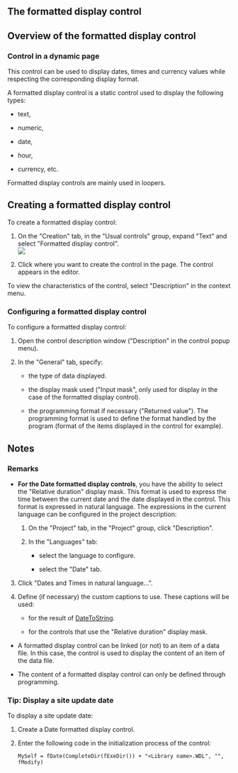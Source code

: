


## The formatted display control
			



<a name="NOTE1"></a>
<a name="NOTE1_1"></a>


## Overview of the formatted display control
<a name="overview_the_formatted_display_control_ELTTEXTE000162"></a>


### Control in a dynamic page
<a name="control_dynamic_page_ELTPARAGRAPHE000011"></a>

This control can be used to display dates, times and currency values while respecting the corresponding display format.

A formatted display control is a static control used to display the following types:

- text, 

- numeric, 

- date, 

- hour, 

- currency, etc.




Formatted display controls are mainly used in loopers.

<a name="NOTE2"></a>
<a name="NOTE2_1"></a>


## Creating a formatted display control
<a name="creating_formatted_display_control_ELTTEXTE000186"></a>
To create a formatted display control:

1. On the "Creation" tab, in the "Usual controls" group, expand "Text" and select "Formatted display control".<br>![](https://doc.pcsoft.fr/en-US/images/image.awp?langid=3&name=Libelle_wb%20-%20HC%20N%B0001.gif)


2. Click where you want to create the control in the page. The control appears in the editor.




To view the characteristics of the control, select "Description" in the context menu.


### Configuring a formatted display control
<a name="configuring_formatted_display_control_ELTPARAGRAPHE000051"></a>

To configure a formatted display control:

1. Open the control description window ("Description" in the control popup menu).

2. In the "General" tab, specify: 

	- the type of data displayed. 

	- the display mask used ("Input mask", only used for display in the case of the formatted display control). 

	- the programming format if necessary ("Returned value"). The programming format is used to define the format handled by the program (format of the items displayed in the control for example).







<a name="NOTE3"></a>
<a name="NOTE3_1"></a>


## Notes
<a name="notes_ELTTEXTE000216"></a>


### Remarks
<a name="remarks_ELTPARAGRAPHE000067"></a>

- **For the Date formatted display controls**, you have the ability to select the "Relative duration" display mask. This format is used to express the time between the current date and the date displayed in the control. This format is expressed in natural language. The expressions in the current language can be configured in the project description: 

	1. On the "Project" tab, in the "Project" group, click "Description". 

	2. In the "Languages" tab: 

		- select the language to configure.

		- select the "Date" tab. 




3. Click "Dates and Times in natural language...". 

4. Define (if necessary) the custom captions to use. These captions will be used: 

	- for the result of [DateToString](../WDLang1/3027025.md). 

	- for the controls that use the "Relative duration" display mask. 

- A formatted display control can be linked (or not) to an item of a data file. In this case, the control is used to display the content of an item of the data file. 

- The content of a formatted display control can only be defined through programming.



<a name="NOTE3_2"></a>


### Tip: Display a site update date
<a name="tip_display_site_update_date_ELTPARAGRAPHE000108"></a>

To display a site update date:

1. Create a Date formatted display control. 

2. Enter the following code in the initialization process of the control:
	
	```wl
	MySelf = fDate(CompleteDir(fExeDir()) + "<Library name>.WDL", "", fModify)
	```






